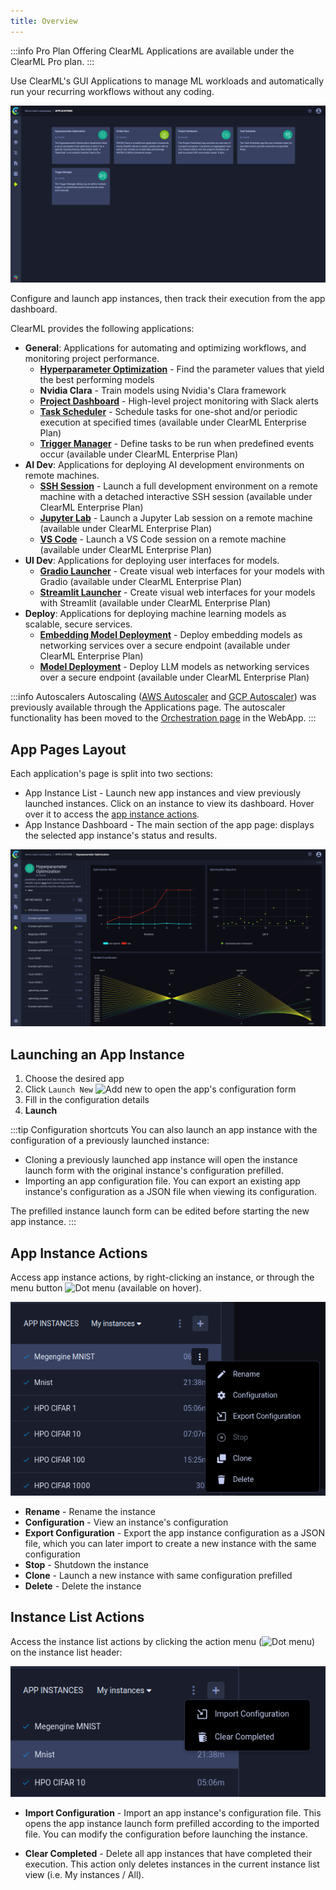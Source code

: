 ```yaml
---
title: Overview
---
```


:::info Pro Plan Offering
ClearML Applications are available under the ClearML Pro plan.
:::

Use ClearML's GUI Applications to manage ML workloads and automatically run your recurring workflows without any coding. 

![Apps page](../../img/apps_overview_page.png)

Configure and launch app instances, then track their execution from the app dashboard.

ClearML provides the following applications:
* **General**: Applications for automating and optimizing workflows, and monitoring project performance.
  * [**Hyperparameter Optimization**](apps_hpo.md) - Find the parameter values that yield the best performing models
  * **Nvidia Clara** - Train models using Nvidia's Clara framework
  * [**Project Dashboard**](apps_dashboard.md) - High-level project monitoring with Slack alerts
  * [**Task Scheduler**](apps_task_scheduler.md) - Schedule tasks for one-shot and/or periodic execution at specified times (available under ClearML Enterprise Plan)
  * [**Trigger Manager**](apps_trigger_manager.md) - Define tasks to be run when predefined events occur (available under ClearML Enterprise Plan)
* **AI Dev**: Applications for deploying AI development environments on remote machines. 
  * [**SSH Session**](apps_ssh_session.md) - Launch a full development environment on a remote machine with a 
  detached interactive SSH session (available under ClearML Enterprise Plan)
  * [**Jupyter Lab**](apps_jupyter_lab.md) - Launch a Jupyter Lab session on a remote machine (available under ClearML Enterprise Plan)
  * [**VS Code**](apps_vscode.md) - Launch a VS Code session on a remote machine (available under ClearML Enterprise Plan)
* **UI Dev**: Applications for deploying user interfaces for models.
  * [**Gradio Launcher**](apps_gradio.md) - Create visual web interfaces for your models with Gradio (available under ClearML Enterprise Plan)
  * [**Streamlit Launcher**](apps_streamlit.md) - Create visual web interfaces for your models with Streamlit (available under ClearML Enterprise Plan)
* **Deploy**: Applications for deploying machine learning models as scalable, secure services.
  * [**Embedding Model Deployment**](apps_embed_model_deployment.md) - Deploy embedding models as networking services over a secure endpoint (available under ClearML Enterprise Plan)
  * [**Model Deployment**](apps_model_deployment.md) - Deploy LLM models as networking services over a secure endpoint (available under ClearML Enterprise Plan)

:::info Autoscalers
Autoscaling ([AWS Autoscaler](apps_aws_autoscaler.md) and [GCP Autoscaler](apps_gcp_autoscaler.md))
was previously available through the Applications page. The autoscaler functionality has been moved to the [Orchestration page](https://app.clear.ml/workers-and-queues/autoscalers) 
in the WebApp. 
:::

## App Pages Layout
Each application's page is split into two sections:
* App Instance List - Launch new app instances and view previously launched instances. Click on an instance to view its 
  dashboard. Hover over it to access the [app instance actions](#app-instance-actions).
* App Instance Dashboard - The main section of the app page: displays the selected app instance's status and results.

![App format](../../img/apps_format_overview.png)

## Launching an App Instance

1. Choose the desired app
1. Click `Launch New` <img src="/docs/latest/icons/ico-add.svg" alt="Add new" className="icon size-md space-sm" /> to open the app's configuration form
1. Fill in the configuration details
1. **Launch**

:::tip Configuration shortcuts
You can also launch an app instance with the configuration of a previously launched instance:
* Cloning a previously launched app instance will open the instance launch form with the original instance's configuration 
  prefilled.
* Importing an app configuration file. You can export an existing app instance's configuration as a JSON file when 
  viewing its configuration.

The prefilled instance launch form can be edited before starting the new app instance. 
:::
  
## App Instance Actions
Access app instance actions, by right-clicking an instance, or through the menu button <img src="/docs/latest/icons/ico-dots-v-menu.svg" alt="Dot menu" className="icon size-md space-sm" /> (available on hover).

![App context menu](../../img/app_context_menu.png)

* **Rename** - Rename the instance 
* **Configuration** - View an instance's configuration 
* **Export Configuration** - Export the app instance configuration as a JSON file, which you can later import to create 
  a new instance with the same configuration   
* **Stop** - Shutdown the instance
* **Clone** - Launch a new instance with same configuration prefilled
* **Delete** - Delete the instance

## Instance List Actions 

Access the instance list actions by clicking the action menu (<img src="/docs/latest/icons/ico-dots-v-menu.svg" alt="Dot menu" className="icon size-md space-sm" />) 
on the instance list header:

![Instance list actions](../../img/apps_instance_list_actions.png)

* **Import Configuration** - Import an app instance's configuration file. This opens the app instance launch form
  prefilled according to the imported file. You can modify the configuration before launching the instance.  

* **Clear Completed** - Delete all app instances that have completed their execution. This action only 
deletes instances in the current instance list view (i.e. My instances / All).

